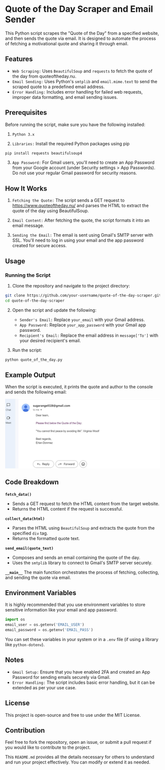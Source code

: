 # Quote of the Day Scraper and Email Sender
This Python script scrapes the "Quote of the Day" from a specified website, and then sends the quote via email. It is designed to automate the process of fetching a motivational quote and sharing it through email.

## Features
   - `Web Scraping:` Uses `BeautifulSoup` and `requests` to fetch the quote of the day from quoteoftheday.nu.
   - `Email Sending:` Uses Python's `smtplib` and `email.mime.text` to send the scraped quote to a predefined email address.
   - `Error Handling:` Includes error handling for failed web requests, improper data formatting, and email sending issues.
## Prerequisites
Before running the script, make sure you have the following installed:

1. `Python 3.x`

2. `Libraries:` Install the required Python packages using pip
```bash
pip install requests beautifulsoup4
```
3. `App Password:` For Gmail users, you'll need to create an App Password from your Google account (under Security settings > App Passwords). Do not use your regular Gmail password for security reasons.

## How It Works
1. `Fetching the Quote:` The script sends a GET request to https://www.quoteoftheday.nu/ and parses the HTML to extract the quote of the day using BeautifulSoup.

2. `Email Content:` After fetching the quote, the script formats it into an email message.

3. `Sending the Email:` The email is sent using Gmail's SMTP server with SSL. You'll need to log in using your email and the app password created for secure access.

## Usage
### Running the Script
1. Clone the repository and navigate to the project directory:
```bash
git clone https://github.com/your-username/quote-of-the-day-scraper.git
cd quote-of-the-day-scraper
```
2. Open the script and update the following:

   - `Sender's Email:` Replace `your_email` with your Gmail address.
   - `App Password:` Replace `your_app_password` with your Gmail app password.
   - `Recipient's Email:` Replace the email address in `message['To']` with your desired recipient's email.
     
3. Run the script:
```bash
python quote_of_the_day.py
```
## Example Output
When the script is executed, it prints the quote and author to the console and sends the following email:
<p><img src="./Screenshot_mail.jpg" alt="Mail" width="600px"></p>

## Code Breakdown
**`fetch_data()`**
- Sends a GET request to fetch the HTML content from the target website.
- Returns the HTML content if the request is successful.

**`collect_data(html)`**
- Parses the HTML using `BeautifulSoup` and extracts the quote from the specified `div` tag.
- Returns the formatted quote text.

**`send_email(quote_text)`**
- Composes and sends an email containing the quote of the day.
- Uses the `smtplib` library to connect to Gmail's SMTP server securely.

**`__main__`**
The main function orchestrates the process of fetching, collecting, and sending the quote via email.

## Environment Variables
It is highly recommended that you use environment variables to store sensitive information like your email and app password.
```python
import os
email_user = os.getenv('EMAIL_USER')
email_password = os.getenv('EMAIL_PASS')
```
You can set these variables in your system or in a `.env` file (if using a library like `python-dotenv`).

## Notes
- `Gmail Setup:` Ensure that you have enabled 2FA and created an App Password for sending emails securely via Gmail.
- `Error Handling:` The script includes basic error handling, but it can be extended as per your use case.
## License
This project is open-source and free to use under the MIT License.

## Contribution
Feel free to fork the repository, open an issue, or submit a pull request if you would like to contribute to the project.

This `README.md` provides all the details necessary for others to understand and run your project effectively. You can modify or extend it as needed.

